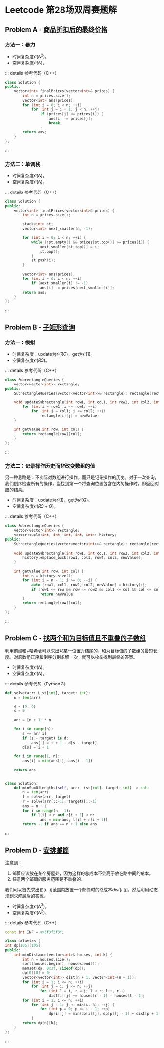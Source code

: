 # Leetcode 第28场双周赛题解

## Problem A - [商品折扣后的最终价格](https://leetcode.cn/problems/final-prices-with-a-special-discount-in-a-shop/)

### 方法一：暴力

- 时间复杂度$\mathcal{O}(N^2)$。
- 空间复杂度$\mathcal{O}(N)$。

::: details 参考代码（C++）

```cpp
class Solution {
public:
    vector<int> finalPrices(vector<int>& prices) {
        int n = prices.size();
        vector<int> ans(prices);
        for (int i = 0; i < n; ++i)
            for (int j = i + 1; j < n; ++j)
                if (prices[j] <= prices[i]) {
                    ans[i] -= prices[j];
                    break;
                }
        return ans;
    }
};
```

:::

### 方法二：单调栈

- 时间复杂度$\mathcal{O}(N)$。
- 空间复杂度$\mathcal{O}(N)$。

::: details 参考代码（C++）

```cpp
class Solution {
public:
    vector<int> finalPrices(vector<int>& prices) {
        int n = prices.size();
        
        stack<int> st;
        vector<int> next_smaller(n, -1);
        
        for (int i = 0; i < n; ++i) {
            while (!st.empty() && prices[st.top()] >= prices[i]) {
                next_smaller[st.top()] = i;
                st.pop();
            }
            st.push(i);
        }
            
        vector<int> ans(prices);
        for (int i = 0; i < n; ++i)
            if (next_smaller[i] != -1)
                ans[i] -= prices[next_smaller[i]];
        return ans;
    }
};
```

:::

## Problem B - [子矩形查询](https://leetcode.cn/problems/subrectangle-queries/)

### 方法一：模拟

- 时间复杂度：update为$\mathcal{O}(RC)$，get为$\mathcal{O}(1)$。
- 空间复杂度$\mathcal{O}(RC)$。

::: details 参考代码（C++）

```cpp
class SubrectangleQueries {
    vector<vector<int>> rectangle;
public:
    SubrectangleQueries(vector<vector<int>>& rectangle): rectangle(rectangle) {}

    void updateSubrectangle(int row1, int col1, int row2, int col2, int newValue) {
        for (int i = row1; i <= row2; ++i)
            for (int j = col1; j <= col2; ++j)
                rectangle[i][j] = newValue;
    }
    
    int getValue(int row, int col) {
        return rectangle[row][col];
    }
};
```

:::

### 方法二：记录操作历史而非改变数组的值

另一种思路是：不实际对数组进行操作，而只是记录操作的历史。对于一次查询，我们倒序检查所有的操作，当找到第一个将查询位置包含在内的操作时，即返回对应的结果。

- 时间复杂度：update为$\mathcal{O}(1)$，get为$\mathcal{O}(Q)$。
- 空间复杂度$\mathcal{O}(RC+Q)$。

::: details 参考代码（C++）

```cpp
class SubrectangleQueries {
    vector<vector<int>> rectangle;
    vector<tuple<int, int, int, int, int>> history;
public:
    SubrectangleQueries(vector<vector<int>>& rectangle): rectangle(rectangle) {}
    
    void updateSubrectangle(int row1, int col1, int row2, int col2, int newValue) {
        history.emplace_back(row1, col1, row2, col2, newValue);
    }
    
    int getValue(int row, int col) {
        int n = history.size();
        for (int i = n - 1; i >= 0; --i) {
            auto [row1, col1, row2, col2, newValue] = history[i];
            if (row1 <= row && row <= row2 && col1 <= col && col <= col2)
                return newValue;
        }
        return rectangle[row][col];
    }
};
```

:::

## Problem C - [找两个和为目标值且不重叠的子数组](https://leetcode.cn/problems/find-two-non-overlapping-sub-arrays-each-with-target-sum/)

利用前缀和+哈希表可以求出以某一位置为结尾的，和为目标值的子数组的最短长度。对原数组正序和倒序分别求解一次，就可以枚举找到最终的答案。

- 时间复杂度$\mathcal{O}(N)$。
- 空间复杂度$\mathcal{O}(N)$。

::: details 参考代码（Python 3）

```python
def solve(arr: List[int], target: int):
    n = len(arr)

    d = {0: 0}
    s = 0
    
    ans = [n + 1] * n
    
    for i in range(n):
        s += arr[i]
        if (s - target) in d:
            ans[i] = i + 1 - d[s - target]
        d[s] = i + 1
    
    for i in range(1, n):
        ans[i] = min(ans[i], ans[i - 1])
        
    return ans
    

class Solution:
    def minSumOfLengths(self, arr: List[int], target: int) -> int:
        n = len(arr)
        l = solve(arr, target)
        r = solve(arr[::-1], target)[::-1]
        ans = n + 1
        for i in range(n - 1):
            if l[i] < n and r[i + 1] < n:
                ans = min(ans, l[i] + r[i + 1])
        return -1 if ans == n + 1 else ans

```

:::

## Problem D - [安排邮筒](https://leetcode.cn/problems/allocate-mailboxes/)

注意到：

1. 邮筒应该放在某个房屋处，因为这样的总成本不会高于放在路中间的成本。
2. 任意两个邮筒的服务范围是不重叠的。

我们可以首先求出在$[i\dots j]$范围内放置一个邮筒时的总成本$dist[i][j]$，然后利用动态规划求解最后的答案。

- 时间复杂度$\mathcal{O}(N^3)$。
- 空间复杂度$\mathcal{O}(N^2)$。

::: details 参考代码（C++）

```cpp
const int INF = 0x3f3f3f3f;

class Solution {
int dp[105][105];
public:
    int minDistance(vector<int>& houses, int k) {
        int n = houses.size();
        sort(houses.begin(), houses.end());
        memset(dp, 0x3f, sizeof(dp));
        dp[0][0] = 0;
        vector<vector<int>> dist(n + 1, vector<int>(n + 1));
        for (int i = 1; i <= n; ++i)
            for (int j = i; j <= n; ++j)
                for (int l = i, r = j; l < r; l++, r--)
                    dist[i][j] += houses[r - 1] - houses[l - 1];
        for (int i = 1; i <= n; ++i)
            for (int j = 1; j <= min(i, k); ++j) {
                for (int p = 0; p <= i - 1; ++p)
                    dp[i][j] = min(dp[i][j], dp[p][j - 1] + dist[p + 1][i]);
            }
        return dp[n][k];
    }
};
```

:::

<Utterances />
